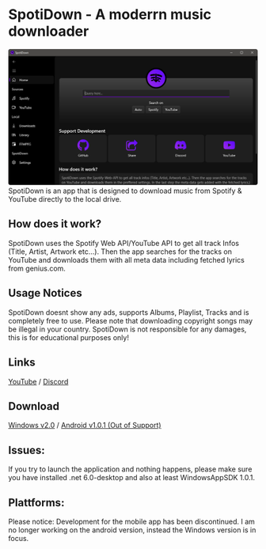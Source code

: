 # SpotiDown - A moderrn music downloader
![Previw](https://github.com/IcySnex/SpotiDown/raw/main/other/preview.png)
SpotiDown is an app that is designed to download music from Spotify & YouTube directly to the local drive.

## How does it work?
SpotiDown uses the Spotify Web API/YouTube API to get all track Infos (Title, Artist, Artwork etc...). Then the app searches for the tracks on YouTube and downloads them with all meta data including fetched lyrics from genius.com.

## Usage Notices
SpotiDown doesnt show any ads, supports Albums, Playlist, Tracks and is completely free to use.
Please note that downloading copyright songs may be illegal in your country. SpotiDown is not responsible for any damages, this is for educational purposes only!

## Links
[YouTube](https://www.youtube.com/channel/UCkAQG8OkLKgi_WAR526pd9w) / 
[Discord](https://discord.gg/3ycHEVMhT4)

## Download
[Windows v2.0](https://github.com/IcySnex/SpotiDown/releases/download/2.0/spotidown-windows-2.0.zip) / 
[Android v1.0.1 (Out of Support)](https://github.com/IcySnex/SpotiDown/releases/download/1.1/spotidown-android-1.1.apk)

## Issues:
If you try to launch the application and nothing happens, please make sure you have installed .net 6.0-desktop and also at least WindowsAppSDK 1.0.1.

## Plattforms:
Please notice: Development for the mobile app has been discontinued. I am no longer working on the android version, instead the Windows version is in focus.
